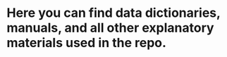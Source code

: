 # Here you can find data dictionaries, manuals, and all other explanatory materials used in the repo.
